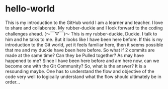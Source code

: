 # hello-world
This is my introduction to the GitHub world
I am a learner and teacher. I love to share and collaborate. My rubber-duckie and I look forward to the coding challenges ahead.
(～￣▽￣)～ This is my rubber-duckie, Duckie. I talk to him and he talks to me.
But it looks like I have been here before. If this is my introduction to the Git world, yet it feels familiar here, then it seems possible that me and my duckie have been here before.
So what if 2 commits are made at the same time? Can they be Pulled together? As may have happened to me? Since I have been here before and am here now, can we become one with the Git Community?
So, what is the answer? It is a resounding maybe. One has to understand the flow and objective of the code very well to logically understand what the flow should ultimately be in order...
